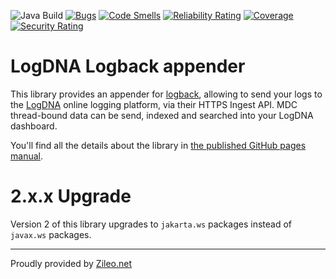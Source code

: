 ![Java Build](https://github.com/zileo-net/logback-logdna/workflows/Java%20Build/badge.svg) [![Bugs](https://sonarcloud.io/api/project_badges/measure?project=zileo-net_logback-logdna&metric=bugs)](https://sonarcloud.io/dashboard?id=zileo-net_logback-logdna) [![Code Smells](https://sonarcloud.io/api/project_badges/measure?project=zileo-net_logback-logdna&metric=code_smells)](https://sonarcloud.io/dashboard?id=zileo-net_logback-logdna) [![Reliability Rating](https://sonarcloud.io/api/project_badges/measure?project=zileo-net_logback-logdna&metric=reliability_rating)](https://sonarcloud.io/dashboard?id=zileo-net_logback-logdna) [![Coverage](https://sonarcloud.io/api/project_badges/measure?project=zileo-net_logback-logdna&metric=coverage)](https://sonarcloud.io/dashboard?id=zileo-net_logback-logdna) [![Security Rating](https://sonarcloud.io/api/project_badges/measure?project=zileo-net_logback-logdna&metric=security_rating)](https://sonarcloud.io/dashboard?id=zileo-net_logback-logdna)

# LogDNA Logback appender

This library provides an appender for [logback](https://logback.qos.ch), allowing to send your logs to the [LogDNA](https://logdna.com) online logging platform, via their HTTPS Ingest API. MDC thread-bound data can be send, indexed and searched into your LogDNA dashboard.

You'll find all the details about the library in [the published GitHub pages manual](https://zileo-net.github.io/logback-logdna/).

# 2.x.x Upgrade

Version 2 of this library upgrades to `jakarta.ws` packages instead of `javax.ws` packages. 

---

Proudly provided by [Zileo.net](https://zileo.net)
